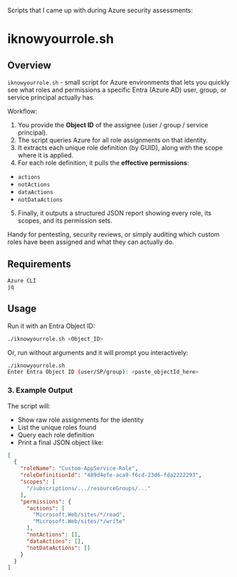 Scripts that I came up with during Azure security assessments:

# **iknowyourrole.sh**
## Overview
`iknowyourrole.sh` - small script for Azure environments that lets you quickly see what roles and permissions a specific Entra (Azure AD) user, group, or service principal actually has.

Workflow:
1. You provide the **Object ID** of the assignee (user / group / service principal).
2. The script queries Azure for all role assignments on that identity.
3. It extracts each unique role definition (by GUID), along with the scope where it is applied.
4. For each role definition, it pulls the **effective permissions**:
  - `actions`
  - `notActions`
  - `dataActions`
  - `notDataActions`

5. Finally, it outputs a structured JSON report showing every role, its scopes, and its permission sets.

Handy for pentesting, security reviews, or simply auditing which custom roles have been assigned and what they can actually do.


## Requirements
```
Azure CLI
jq
```


## Usage
Run it with an Entra Object ID:
```bash
./iknowyourrole.sh <Object_ID>
```

Or, run without arguments and it will prompt you interactively:
```bash
./iknowyourrole.sh
Enter Entra Object ID (user/SP/group): <paste_objectId_here>
```

### 3. Example Output
The script will:
- Show raw role assignments for the identity
- List the unique roles found
- Query each role definition
- Print a final JSON object like:

```json
[
  {
    "roleName": "Custom-AppService-Role",
    "roleDefinitionId": "489d4efe-aca9-f6cd-23d6-fda2222293",
    "scopes": [
      "/subscriptions/.../resourceGroups/..."
    ],
    "permissions": {
      "actions": [
        "Microsoft.Web/sites/*/read",
        "Microsoft.Web/sites/*/write"
      ],
      "notActions": [],
      "dataActions": [],
      "notDataActions": []
    }
  }
]
```
